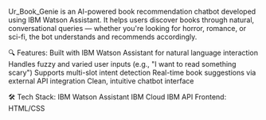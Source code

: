 Ur_Book_Genie is an AI-powered book recommendation chatbot developed using IBM Watson Assistant. It helps users discover books through natural, conversational queries — whether you're looking for horror, romance, or sci-fi, the bot understands and recommends accordingly.

🔍 Features:
Built with IBM Watson Assistant for natural language interaction
Handles fuzzy and varied user inputs (e.g., "I want to read something scary")
Supports multi-slot intent detection
Real-time book suggestions via external API integration
Clean, intuitive chatbot interface

🛠 Tech Stack:
IBM Watson Assistant
IBM Cloud
IBM API
Frontend: HTML/CSS

